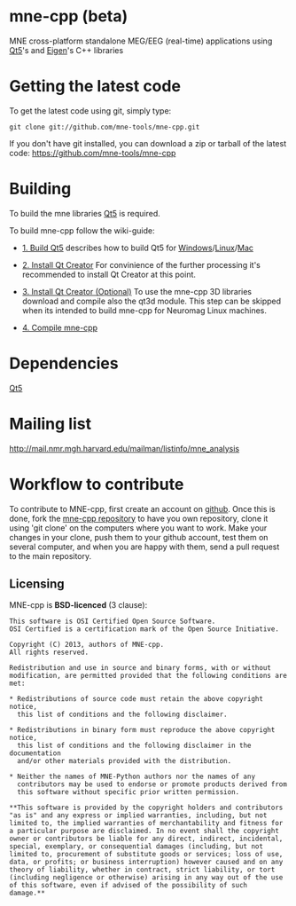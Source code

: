 mne-cpp (beta)
==================

MNE cross-platform standalone MEG/EEG (real-time) applications using [Qt5](http://qt-project.org/downloads)'s and [Eigen](http://eigen.tuxfamily.org)'s C++ libraries

Getting the latest code
=========================

To get the latest code using git, simply type:

    git clone git://github.com/mne-tools/mne-cpp.git

If you don't have git installed, you can download a zip or tarball
of the latest code: https://github.com/mne-tools/mne-cpp


Building
==========

To build the mne libraries [Qt5](http://qt-project.org/downloads) is required.

To build mne-cpp follow the wiki-guide:
* [1. Build Qt5](https://github.com/mne-tools/mne-cpp/wiki/1.-Building-Qt5) describes how to build Qt5 for [Windows](https://github.com/mne-tools/mne-cpp/wiki/1.-Building-Qt5#windows)/[Linux](https://github.com/mne-tools/mne-cpp/wiki/1.-Building-Qt5#linux)/[Mac](https://github.com/mne-tools/mne-cpp/wiki/1.-Building-Qt5#mac-os-x)

* [2. Install Qt Creator](https://github.com/mne-tools/mne-cpp/wiki/2.-Install-Qt-Creator) For convinience of the further processing it's recommended to install Qt Creator at this point.

* [3. Install Qt Creator (Optional)](https://github.com/mne-tools/mne-cpp/wiki/3.-Install-Qt3D) To use the mne-cpp 3D libraries download and compile also the qt3d module. This step can be skipped when its intended to build mne-cpp for Neuromag Linux machines.

* [4. Compile mne-cpp](https://github.com/mne-tools/mne-cpp/wiki/4.-Compile-mne-cpp) 

Dependencies
============

[Qt5](http://qt-project.org/downloads)


Mailing list
============

http://mail.nmr.mgh.harvard.edu/mailman/listinfo/mne_analysis


Workflow to contribute
=========================

To contribute to MNE-cpp, first create an account on [github](http://github.com/). Once this is done, fork the [mne-cpp repository](http://github.com/mne-tools/mne-cpp) to have you own repository,
clone it using 'git clone' on the computers where you want to work. Make
your changes in your clone, push them to your github account, test them
on several computer, and when you are happy with them, send a pull
request to the main repository.


Licensing
----------

MNE-cpp is **BSD-licenced** (3 clause):

    This software is OSI Certified Open Source Software.
    OSI Certified is a certification mark of the Open Source Initiative.

    Copyright (C) 2013, authors of MNE-cpp.
    All rights reserved.

    Redistribution and use in source and binary forms, with or without
    modification, are permitted provided that the following conditions are met:

    * Redistributions of source code must retain the above copyright notice, 
      this list of conditions and the following disclaimer.

    * Redistributions in binary form must reproduce the above copyright notice,
      this list of conditions and the following disclaimer in the documentation
      and/or other materials provided with the distribution.

    * Neither the names of MNE-Python authors nor the names of any
      contributors may be used to endorse or promote products derived from
      this software without specific prior written permission.

    **This software is provided by the copyright holders and contributors
    "as is" and any express or implied warranties, including, but not
    limited to, the implied warranties of merchantability and fitness for
    a particular purpose are disclaimed. In no event shall the copyright
    owner or contributors be liable for any direct, indirect, incidental,
    special, exemplary, or consequential damages (including, but not
    limited to, procurement of substitute goods or services; loss of use,
    data, or profits; or business interruption) however caused and on any
    theory of liability, whether in contract, strict liability, or tort
    (including negligence or otherwise) arising in any way out of the use
    of this software, even if advised of the possibility of such
    damage.**
